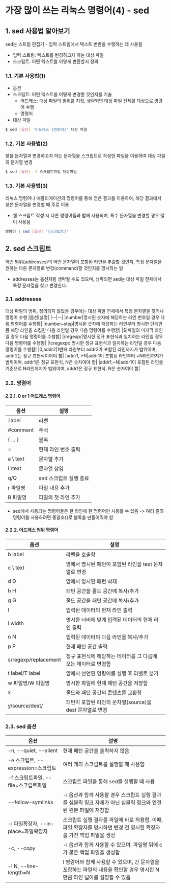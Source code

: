 # 가장 많이 쓰는 리눅스 명령어(4) - sed
## 1. sed 사용법 알아보기
sed는 스트림 편집기 - 입력 스트림에서 텍스트 변환을 수행하는 데 사용됨
- 입력 스트림: 텍스트를 변경하고자 하는 대상 파일
- 스크립트: 어떤 텍스트를 어덯게 변환할지 정의
### 1.1. 기본 사용법(1)
- 옵션
- 스크립트: 어떤 텍스트를 어떻게 변경할 것인지를 기술
  - 어드레스: 대상 파일의 범위를 지정, 생략되면 대상 파일 전체를 대상으로 명령어 수행
  - 명령어
- 대상 파일
```bash
$ sed [옵션] '어드레스 {명령어}' 대상 파일
```
### 1.2. 기본 사용법(2)
찾을 문자열과 변경하고자 하는 문자열을 스크립트로 작성한 파일을 이용하여 대상 파일의 문자열 변경
```bash
$ sed [옵션] -f 스크립트파일 대상파일
```
### 1.3. 기본 사용법(3)
리눅스 명령어나 애플리케이션의 명령어를 통해 얻은 결과를 이용하여, 해당 결과에서 찾은 문자열을 변경할 때 주로 이용
- 쉘 스크립트 작성 시 다른 명령어들과 함께 사용되며, 특수 문자열을 변경할 경우 많이 사용됨
```bash
명령어 | sed [옵션] '{스크립트}'
```
## 2. sed 스크립트
어떤 범위(addresses)의 어떤 문자열이 포함된 라인을 추출할 것인지, 특정 문자열을 원하는 다른 문자열로 변경(command)할 것인지를 명시하는 일
- addresses는 옵션처럼 생략될 수도 있으며, 생략되면 sed는 대상 파일 전체에서 특정 문자열을 찾고 변경한다.
### 2.1. addresses
대상 파일의 범위, 정의되지 않았을 경우에는 대상 파일 전체에서 특정 문자열을 찾거나 명령어 수행
|옵션|설명|
|--|--|
|number|명시된 숫자에 해당하는 라인 번호일 경우 다음 명령어를 수행함|
|number~step|명시된 숫자에 해당하는 라인부터 명시한 단계만큼 해당 라인을 스킵한 다음 라인일 경우 다음 명령어를 수행함|
|$|파일의 마지막 라인일 경우 다음 명령어를 수행함|
|/regexp/|명시한 정규 표현식과 일치하는 라인일 경우 다음 명령어를 수행함|
|\cregexpc|명시한 정규 표현식과 일치하는 라인일 경우 다음 명령어를 수행함|
|0,addr2|1번째 라인부터 addr2가 포함된 라인까지가 범위이며, addr2는 정규 표현식이어야 함|
|addr1, +N|addr1이 포함된 라인부터 +N라인까지가 범위이며, addr1은 정규 표현식, N은 숫자여야 함|
|addr1,~N|addr1이 포함된 라인을 기준으로 N라인까지가 범위이며, addr1은 정규 표현식, N은 숫자여야 함|
### 2.2. 명령어
#### 2.2.1. 0 or 1 어드레스 명령어
|옵션|설명|
|--|--|
|:label|라벨|
|#comment|주석|
|{ ... }|블록|
|=|현재 라인 번호 출력|
|a \ text|문자열 추가|
|i \text|문자열 삽입|
|q/Q|sed 스크립트 실행 종료
|r 파일명|파일 내용 추가|
|R 파일명|파일의 첫 라인 추가
- sed에서 사용되는 명령어들은 한 라인에 한 명령어만 사용할 수 있음 -> 여러 줄의 명령어를 사용하려면 중괄호{}로 블록을 만들어줘야 함
#### 2.2.2. 어드레스 범위 명령어
|옵션|설명|
|--|--|
|b label|라벨을 호출함|
|c \ text|앞에서 명시된 패턴이 포함된 라인을 text 문자열로 변경|
|d D|앞에서 명시된 패턴 삭제|
|h H|패턴 공간을 홀드 공간에 복사/추가|
|g G|홀드 공간을 패턴 공간에 복사/추가|
|l|입력된 데이터의 현재 라인 출력|
|l width|명시한 너비에 맞게 입력된 데이터의 현재 라인 출력|
|n N|입력된 데이터의 다음 라인을 복사/추가|
|p P|현재 패턴 공간 출력|
|s/regexp/replacement|정규 표현식에 해당하는 데이터를 그 다음에 오는 데이터로 변경함|
|t label/T label|앞에서 선언된 명령어를 실행 후 라벨로 분기|
|w 파일명/W 파일명|명시한 파일에 현재 패턴 공간을 저장함|
|x|홀드와 패턴 공간의 콘텐츠를 교환함|
|y/source/dest/|패턴이 포함된 라인의 문자열(source)을 dest 문자열로 변경|

### 2.3. sed 옵션
|옵션|설명|
|--|--|
|-n, --quiet, --silent|현재 패턴 공간을 출력하지 않음|
|-e 스크립트, --expression=스크립트|여러 개의 스크립트를 실행할 때 사용함|
|-f 스크립트파일, --file=스크립트파일|스크립트 파일을 통해 sed를 실행할 때 사용|
|--follow-symlinks|-i 옵션과 함께 사용할 경우 스크립트 실행 결과를 심볼릭 링크 자체가 아닌 심볼릭 링크와 연결된 원본 파일에 저장함|
|-i 파일확장자, --in-place=파일확장자|스크립트 실행 결과를 파일에 바로 적용함. 이때, 파일 확장자를 명시하면 변경 전 명시한 확장자를 가진 백업 파일을 생성|
|-c, --copy|-i 옵션과 함께 사용할 수 있으며, 파일명 뒤에 c가 붙은 백업 파일을 생성함|
|-l N, --line-length=N|l 명령어와 함께 사용할 수 있으며, 긴 문자열을 포함하는 파일의 내용을 확인할 경우 명시한 N만큼 라인 넓이를 설정할 수 있음|